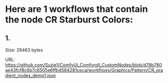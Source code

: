 # Here are 1 workflows that contain the node CR Starburst Colors:

## 1. 

Size: 28463 bytes

URL: https://github.com/Suzie1/ComfyUI_Comfyroll_CustomNodes/blob/d78b780ae43fcf8c6b7c6505e6ffb4584281ceca/workflows/Graphics/Pattern/CR_gradient_nodes_demo1.json

